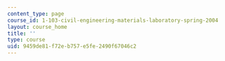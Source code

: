 ```yaml
---
content_type: page
course_id: 1-103-civil-engineering-materials-laboratory-spring-2004
layout: course_home
title: ''
type: course
uid: 9459de81-f72e-b757-e5fe-2490f67046c2
---
```

